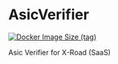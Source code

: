 <!--
This file is part of AsicVerifier and is released under
the AGPL-3.0-only License: https://opensource.org/license/agpl-v3/
-->

# AsicVerifier

[![Docker Image Size (tag)](https://img.shields.io/docker/image-size/pipinfitriadi/asicverifier/latest?logo=Docker)](https://hub.docker.com/r/pipinfitriadi/asicverifier)

Asic Verifier for X-Road (SaaS)

